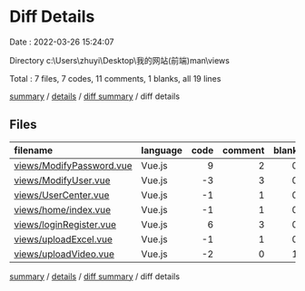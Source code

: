 # Diff Details

Date : 2022-03-26 15:24:07

Directory c:\Users\zhuyi\Desktop\我的网站\(前端)man\views

Total : 7 files,  7 codes, 11 comments, 1 blanks, all 19 lines

[summary](results.md) / [details](details.md) / [diff summary](diff.md) / diff details

## Files
| filename | language | code | comment | blank | total |
| :--- | :--- | ---: | ---: | ---: | ---: |
| [views/ModifyPassword.vue](/views/ModifyPassword.vue) | Vue.js | 9 | 2 | 0 | 11 |
| [views/ModifyUser.vue](/views/ModifyUser.vue) | Vue.js | -3 | 3 | 0 | 0 |
| [views/UserCenter.vue](/views/UserCenter.vue) | Vue.js | -1 | 1 | 0 | 0 |
| [views/home/index.vue](/views/home/index.vue) | Vue.js | -1 | 1 | 0 | 0 |
| [views/loginRegister.vue](/views/loginRegister.vue) | Vue.js | 6 | 3 | 0 | 9 |
| [views/uploadExcel.vue](/views/uploadExcel.vue) | Vue.js | -1 | 1 | 0 | 0 |
| [views/uploadVideo.vue](/views/uploadVideo.vue) | Vue.js | -2 | 0 | 1 | -1 |

[summary](results.md) / [details](details.md) / [diff summary](diff.md) / diff details